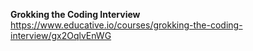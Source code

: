 **Grokking the Coding Interview**
<br/>
https://www.educative.io/courses/grokking-the-coding-interview/gx2OqlvEnWG

